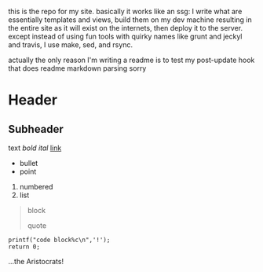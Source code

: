 this is the repo for my site. basically it works like an ssg: I write what are essentially templates and views, build them on my dev machine resulting in the entire site as it will exist on the internets, then deploy it to the server. except instead of using fun tools with quirky names like grunt and jeckyl and travis, I use make, sed, and rsync.

actually the only reason I'm writing a readme is to test my post-update hook that does readme markdown parsing sorry

# Header
## Subheader

text *bold* _ital_ [link](https://www.alicemaz.com)

* bullet
* point

1. numbered
2. list

>block
>
>quote

	printf("code block%c\n",'!');
	return 0;

...the Aristocrats!
